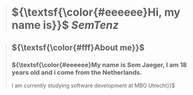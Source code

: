 > # ${\textsf{\color{#eeeeee}Hi, my name is}}$ ${SemTenz}$

> ## ${\textsf{\color{#fff}About me}}$
> ### ${\textsf{\color{#eeeeee}My name is Sem Jaeger, I am 18 years old and i come from the Netherlands.
> I am currently studying software development at MBO Utrecht}}$ 
